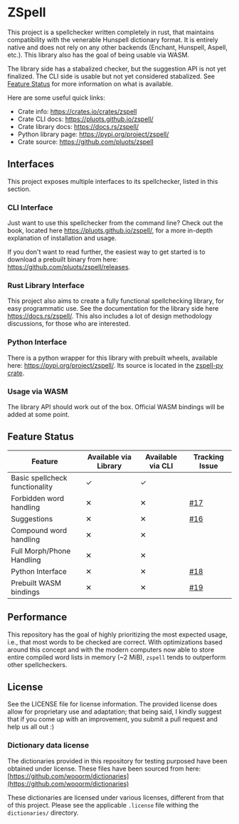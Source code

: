 # ZSpell

This project is a spellchecker written completely in rust, that maintains
compatibility with the venerable Hunspell dictionary format. It is entirely
native and does not rely on any other backends (Enchant, Hunspell, Aspell,
etc.). This library also has the goal of being usable via WASM.

The library side has a stabalized checker, but the suggestion API is not yet
finalized. The CLI side is usable but not yet considered stabalized.
See [Feature Status](#feature-status) for more information on what is available.

Here are some useful quick links:

- Crate info: <https://crates.io/crates/zspell>
- Crate CLI docs: <https://pluots.github.io/zspell/>
- Crate library docs: <https://docs.rs/zspell/>
- Python library page: <https://pypi.org/project/zspell/>
- Crate source: <https://github.com/pluots/zspell>

## Interfaces

This project exposes multiple interfaces to its spellchecker, listed in
this section.

### CLI Interface

Just want to use this spellchecker from the command line? Check out the book,
located here <https://pluots.github.io/zspell/>, for a more in-depth explanation
of installation and usage.

If you don't want to read further, the easiest way to get started is to download
a prebuilt binary from here: <https://github.com/pluots/zspell/releases>.

### Rust Library Interface

This project also aims to create a fully functional spellchecking library, for
easy programmatic use. See the documentation for the library side here
<https://docs.rs/zspell/>. This also includes a lot of design methodology
discussions, for those who are interested.

### Python Interface

There is a python wrapper for this library with prebuilt wheels, available
here: <https://pypi.org/project/zspell/>. Its source is located
in the [zspell-py crate](crates/zspell-py).

### Usage via WASM

The library API should work out of the box. Official WASM bindings will be
added at some point.

## Feature Status

| Feature                        | Available via Library | Available via CLI | Tracking Issue |
|--------------------------------|-----------------------|-------------------|----------------|
| Basic spellcheck functionality | ✓                     | ✓                 |                |
| Forbidden word handling        | ✕                     | ✕                 | [#17](https://github.com/pluots/zspell/issues/17) |
| Suggestions                    | ✕                     | ✕                 | [#16](https://github.com/pluots/zspell/issues/16) |
| Compound word handling         | ✕                     | ✕                 |                |
| Full Morph/Phone Handling      | ✕                     | ✕                 |                |
| Python Interface               | ✕                     | ✕                 | [#18](https://github.com/pluots/zspell/issues/18) |
| Prebuilt WASM bindings         | ✕                     | ✕                 | [#19](https://github.com/pluots/zspell/issues/19) |

## Performance

This repository has the goal of highly prioritizing the most expected usage,
i.e., that most words to be checked are correct. With optimizations based around
this concept and with the modern computers now able to store entire compiled
word lists in memory (~2 MiB), `zspell` tends to outperform other spellcheckers.

## License

See the LICENSE file for license information. The provided license does allow
for proprietary use and adaptation; that being said, I kindly suggest that if
you come up with an improvement, you submit a pull request and help us all out
:)

### Dictionary data license

The dictionaries provided in this repository for testing purposed have been
obtained under license. These files have been sourced from here:
[https://github.com/wooorm/dictionaries](https://github.com/wooorm/dictionaries)

These dictionaries are licensed under various licenses, different from that of
this project. Please see the applicable `.license` file withing the
`dictionaries/` directory.
